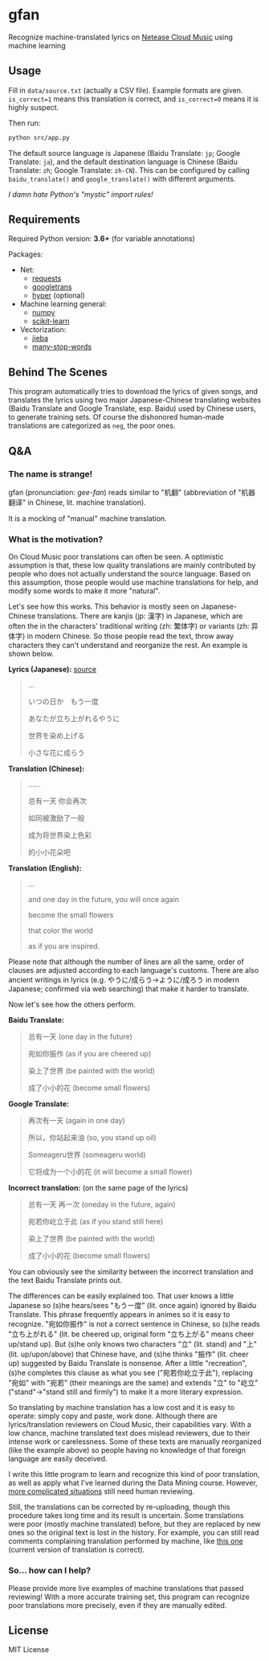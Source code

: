 # gfan

Recognize machine-translated lyrics on [Netease Cloud Music](http://music.163.com/) using machine learning

## Usage

Fill in `data/source.txt` (actually a CSV file). Example formats are given. `is_correct=1` means this translation is
correct, and `is_correct=0` means it is highly suspect.

Then run:

```bash
python src/app.py
```

The default source language is Japanese (Baidu Translate: `jp`; Google Translate: `ja`), and the default
destination language is Chinese (Baidu Translate: `zh`; Google Translate: `zh-CN`). This can be configured
by calling `baidu_translate()` and `google_translate()` with different arguments.

*I damn hate Python's "mystic" import rules!*

## Requirements

Required Python version: **3.6+** (for variable annotations)

Packages:

- Net:
    - [requests](https://pypi.python.org/pypi/requests/)
    - [googletrans](https://pypi.python.org/pypi/googletrans/)
    - [hyper](https://pypi.python.org/pypi/hyper/) (optional)
- Machine learning general:
  - [numpy](https://pypi.python.org/pypi/numpy/)
  - [scikit-learn](https://pypi.python.org/pypi/scikit-learn/)
- Vectorization:
  - [jieba](https://pypi.python.org/pypi/jieba/)
  - [many-stop-words](https://pypi.python.org/pypi/many-stop-words/)

## Behind The Scenes

This program automatically tries to download the lyrics of given songs, and translates the lyrics using two major
Japanese-Chinese translating websites (Baidu Translate and Google Translate, esp. Baidu) used by Chinese users, to
generate training sets. Of course the dishonored human-made translations are categorized as `neg`, the poor ones.

## Q&A

### The name is strange!

gfan (pronunciation: *gee-fan*) reads similar to "机翻" (abbreviation of "机器翻译" in Chinese, lit. machine translation).

It is a mocking of "manual" machine translation.

### What is the motivation?

On Cloud Music poor translations can often be seen. A optimistic assumption is that, these low quality translations are
mainly contributed by people who does not actually understand the source language. Based on this assumption, those people
would use machine translations for help, and modify some words to make it more "natural".

Let's see how this works. This behavior is mostly seen on Japanese-Chinese translations. There are kanjis (jp: 漢字) in
Japanese, which are often the in the characters' traditional writing (zh: 繁体字) or variants (zh: 异体字) in modern Chinese.
So those people read the text, throw away characters they can't understand and reorganize the rest. An example is shown below.

**Lyrics (Japanese):** [source](http://music.163.com/#/song?id=28482417)

> …
>
> いつの日か　もう一度
>
> あなたが立ち上がれるやうに
>
> 世界を染め上げる
>
> 小さな花に成らう

**Translation (Chinese):**

> ……
>
> 总有一天 你会再次
>
> 如同被激励了一般
>
> 成为将世界染上色彩
>
> 的小小花朵吧

**Translation (English):**

> ...
>
> and one day in the future, you will once again
>
> become the small flowers
>
> that color the world
>
> as if you are inspired.

Please note that although the number of lines are all the same, order of clauses are adjusted
according to each language's customs. There are also ancient writings in lyrics (e.g. やうに/成らう→ように/成ろう in
modern Japanese; confirmed via web searching) that make it harder to translate.

Now let's see how the others perform.

**Baidu Translate:**

> 总有一天 (one day in the future)
>
> 宛如你振作 (as if you are cheered up)
>
> 染上了世界 (be painted with the world)
>
> 成了小小的花 (become small flowers)

**Google Translate:**

> 再次有一天 (again in one day)
>
> 所以，你站起来油 (so, you stand up oil)
>
> Someageru世界 (someageru world)
>
> 它将成为一个小的花 (it will become a small flower)

**Incorrect translation:** (on the same page of the lyrics)

> 总有一天 再一次 (oneday in the future, again)
>
> 宛若你屹立于此 (as if you stand still here)
>
> 染上了世界 (be painted with the world)
>
> 成了小小的花 (become small flowers)

You can obviously see the similarity between the incorrect translation and the text Baidu Translate prints out.

The differences can be easily explained too. That user knows a little Japanese so (s)he hears/sees "もう一度" (lit.
once again) ignored by Baidu Translate. This phrase frequently appears in animes so it is easy to recognize. "宛如你振作"
is not a correct sentence in Chinese, so (s)he reads "立ち上がれる" (lit. be cheered up, original form "立ち上がる" means
cheer up/stand up). But (s)he only knows two characters "立" (lit. stand) and "上" (lit. up/upon/above) that Chinese have,
and (s)he thinks "振作" (lit. cheer up) suggested by Baidu Translate is nonsense. After a little "recreation", (s)he
completes this clause as what you see ("宛若你屹立于此"), replacing "宛如" with "宛若" (their meanings are the same) and
extends "立" to "屹立" ("stand"→"stand still and firmly") to make it a more literary expression.

So translating by machine translation has a low cost and it is easy to operate: simply copy and paste, work done.
Although there are lyrics/translation reviewers on Cloud Music, their capabilities vary. With a low chance, machine
translated text does mislead reviewers, due to their intense work or carelessness. Some of these texts are manually
reorganized (like the example above) so people having no knowledge of that foreign language are easily deceived.

I write this little program to learn and recognize this kind of poor translation, as well as apply what I've learned during
the Data Mining course. However, [more complicated situations](https://zhuanlan.zhihu.com/p/22973727) still need human
reviewing.

Still, the translations can be corrected by re-uploading, though this procedure takes long time and its result is uncertain.
Some translations were poor (mostly machine translated) before, but they are replaced by new ones so the original text
is lost in the history. For example, you can still read comments complaining translation performed by machine, like
[this one](http://music.163.com/#/song?id=718438) (current version of translation is correct).

### So... how can I help?

Please provide more live examples of machine translations that passed reviewing! With a more accurate training set, this
program can recognize poor translations more precisely, even if they are manually edited.

## License

MIT License

